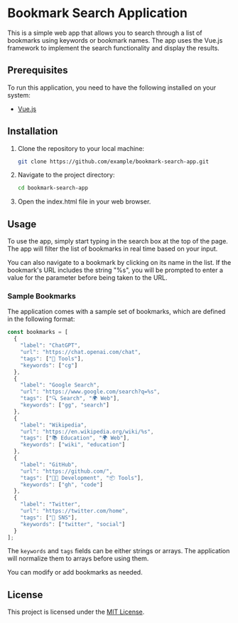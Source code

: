 # Bookmark Search Application

This is a simple web app that allows you to search through a list of bookmarks using keywords or bookmark names. The app uses the Vue.js framework to implement the search functionality and display the results.

## Prerequisites

To run this application, you need to have the following installed on your system:

- [Vue.js](https://vuejs.org/)

## Installation

1. Clone the repository to your local machine:

    ```bash
    git clone https://github.com/example/bookmark-search-app.git
    ```

2. Navigate to the project directory:

    ```bash
    cd bookmark-search-app
    ```

3. Open the index.html file in your web browser.

## Usage

To use the app, simply start typing in the search box at the top of the page. The app will filter the list of bookmarks in real time based on your input.

You can also navigate to a bookmark by clicking on its name in the list. If the bookmark's URL includes the string "%s", you will be prompted to enter a value for the parameter before being taken to the URL.

### Sample Bookmarks

The application comes with a sample set of bookmarks, which are defined in the following format:

```js
const bookmarks = [
  {
    "label": "ChatGPT",
    "url": "https://chat.openai.com/chat",
    "tags": ["🧰 Tools"],
    "keywords": ["cg"]
  },
  {
    "label": "Google Search",
    "url": "https://www.google.com/search?q=%s",
    "tags": ["🔍 Search", "🌍 Web"],
    "keywords": ["gg", "search"]
  },
  {
    "label": "Wikipedia",
    "url": "https://en.wikipedia.org/wiki/%s",
    "tags": ["📚 Education", "🌍 Web"],
    "keywords": ["wiki", "education"]
  },
  {
    "label": "GitHub",
    "url": "https://github.com/",
    "tags": ["👨‍💻 Development", "📦 Tools"],
    "keywords": ["gh", "code"]
  },
  {
    "label": "Twitter",
    "url": "https://twitter.com/home",
    "tags": ["🧑 SNS"],
    "keywords": ["twitter", "social"]
  }
];
```

The `keywords` and `tags` fields can be either strings or arrays. The application will normalize them to arrays before using them.

You can modify or add bookmarks as needed.

## License

This project is licensed under the [MIT License](https://chat.openai.com/LICENSE).
